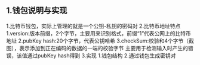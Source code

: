 ## 1.钱包说明与实现
1.比特币钱包，实际上管理的就是一个公钥-私钥的密码对
2.比特币地址特点
    1.version:版本前缀，2个字节，主要用来识别格式，前缀“1”代表公网上的比特币地址
    2.pubKey hash:20个字节，代表公钥哈希
    3.checkSum:校验和4个字节（截图），表示添加到正在编码的数据的一端的校验字节
        主要用于检测输入时产生的错误，该值通过pubKey hash得到
3.实现
    1.钱包结构
    2.通过钱包生成密钥对